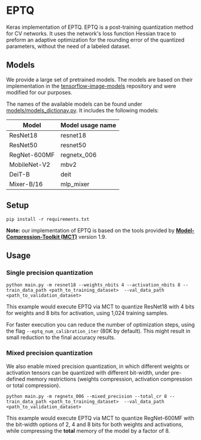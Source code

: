 # EPTQ
Keras implementation of EPTQ.
EPTQ is a post-training quantization method for CV networks.
It uses the network's loss function Hessian trace to preform an adaptive optimization for the rounding error of the 
quantized parameters, without the need of a labeled dataset.


## Models

We provide a large set of pretrained models. 
The models are based on their implementation in the 
[tensorflow-image-models](https://github.com/martinsbruveris/tensorflow-image-models) repository and were 
modified for our purposes.

The names of the available models can be found under [models/models_dictionay.py](./models/models_dictionay.py).
It includes the following models:

| Model        | Model usage name |
|--------------|------------------|
| ResNet18     | resnet18         |
| ResNet50     | resnet50         |
| RegNet-600MF | regnetx_006      |
| MobileNet-V2 | mbv2             |
| DeiT-B       | deit             |
| Mixer-B/16   | mlp_mixer        |

## Setup

`pip install -r requirements.txt`

**Note:** our implementation of EPTQ is based on the tools provided by 
[**Model-Compression-Toolkit (MCT)**](https://github.com/sony/model_optimization) version 1.9.

## Usage

### Single precision quantization
`python main.py -m resnet18 --weights_nbits 4 --activation_nbits 8 --train_data_path <path_to_training_dataset> 
--val_data_path <path_to_validation_dataset>`

This example would execute EPTQ via MCT to quantize ResNet18 with 4 bits for weights and 8 bits for activation, 
using 1,024 training samples.

For faster execution you can reduce the number of optimization steps, using the flag 
`--eptq_num_calibration_iter` (80K by default). This might result in small reduction to the final accuracy results.

### Mixed precision quantization
We also enable mixed precision quantization, in which different weights or activation tensors can be quantized 
with different bit-width, under pre-defined memory restrictions 
(weights compression, activation compression or total compression).

`python main.py -m regnetx_006 --mixed_precision --total_cr 8 --train_data_path <path_to_training_dataset> 
--val_data_path <path_to_validation_dataset>`

This example would execute EPTQ via MCT to quantize RegNet-600MF with the bit-width options of 2, 4 and 8 bits for 
both weights and activations, while compressing the **total** memory of the model by a factor of 8.

